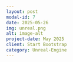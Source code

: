 ```yaml
---
layout: post
modal-id: 7
date: 2025-05-26
img: unreal.png
alt: image-alt
project-date: May 2025
client: Start Bootstrap
category: Unreal-Engine
---
```

